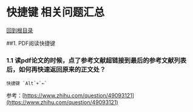 快捷键 相关问题汇总
====
[回到根目录](./README.md)

##1. PDF阅读快捷键
### 1.1 读pdf论文的时候，点了参考文献超链接到最后的参考文献列表后，如何再快速返回原来的正文处？

	快捷键 `Alt`+`←`	

参考：[https://www.zhihu.com/question/49093121](https://www.zhihu.com/question/49093121)


